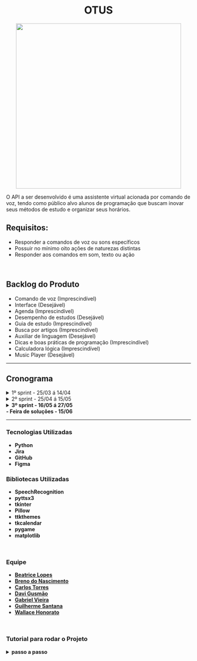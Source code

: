 <h1 align="center">OTUS</h1>

<p align="center">
<img src="https://user-images.githubusercontent.com/36649454/167738690-ab4cf4cd-1bb7-4e08-b1cf-78c8dbb7a848.png" width=450px>

<br>
<p align="left">
O API a ser desenvolvido é uma assistente virtual acionada por comando de voz, tendo como público alvo alunos de programação que buscam inovar seus métodos de estudo e organizar seus horários.



## Requisitos:
 - Responder a comandos de voz ou sons específicos<br>
 - Possuir no mínimo oito ações de naturezas distintas<br>
 - Responder aos comandos em som, texto ou ação<br>
<br>



## Backlog do Produto

 - Comando de voz (Imprescindível)
 - Interface (Desejável) 
 - Agenda (Imprescindível)
 - Desempenho de estudos (Desejável)
 - Guia de estudo (Imprescindível)
 - Busca por artigos (Imprescindível)
 - Auxiliar de linguagem (Desejável)
 - Dicas e boas práticas de programação (Imprescindível)
 - Calculadora lógica (Imprescindível)
 - Music Player (Desejável)
 <hr>

## Cronograma
<details>
 <summary>1º sprint - 25/03 á 14/04</summary><br>
 - Agenda<br>
 - Desempenho de estudo<br>
 - Mockup de interface<br>
 <img src="https://user-images.githubusercontent.com/36649454/168403057-93a92485-1d42-47ca-b38b-170c97ce6f61.png" height=250px>
 <img src="https://user-images.githubusercontent.com/36649454/168403301-18119c76-ad47-4922-b764-9768e9f49f7d.png" height=250px>

<hr>

 <b>[Tarefas no Jira](https://github.com/fatec-bd1sem/Otus/files/8696015/sprint1.pdf)</b>
 <br>

 <b>Gráfico de Burndown</b>
 <br>
 ![image](https://user-images.githubusercontent.com/59184811/168484736-37a60122-cb39-4e7b-b6a9-21bc38cad026.png)

</details>


<details>
 <summary>2º sprint - 25/04 á 15/05</summary><br>
 - Guia de estudos<br>
 - Busca por artigos<br>
 - Auxiliar de linguagem<br>

<hr> 
 
 <b>[Tarefas no Jira](https://github.com/fatec-bd1sem/Otus/files/8696044/Tarefas_Jira_Sprint_2.pdf)<b/>
 <br>
 
 <b>Gráfico de Burndown</b>
 <br>
 ![image](https://user-images.githubusercontent.com/59184811/168485529-45118439-b08c-407c-9c9c-c268228f491d.png)

 </details>
 
 <details>
 <summary>3º sprint - 16/05 á 27/05</summary><br>
  - Dicas e boas práticas de programação<br>
  - Calculadora lógica<br>
  - Music player<br>
  
 </details>
- Feira de soluções - 15/06 
<hr>

### Tecnologias Utilizadas
 - Python<br>
 - Jira<br>
 - GitHub<br>
 - Figma<br>

### Bibliotecas Utilizadas
 - SpeechRecognition 
 - pyttsx3
 - tkinter
 - Pillow
 - ttkthemes
 - tkcalendar
 - pygame
 - matplotlib
 
<br>

 ### Equipe
 - [Beatrice Lopes](https://github.com/beatricelopes)<br>
 - [Breno do Nascimento](https://github.com/Breno30)<br>
 - [Carlos Torres](https://github.com/CarlosTorres2305)<br>
 - [Davi Gusmão](https://github.com/Davign10)<br>
 - [Gabriel Vieira](https://github.com/DevBielgrazi)<br>
 - [Guilherme Santana](https://github.com/1SGuilherme)<br>
 - [Wallace Honorato](https://github.com/WallaceHS20)<br>
<br>

### Tutorial para rodar o Projeto
<details>
<summary>passo a passo</summary>

1. Clone o projeto
```
git clone https://github.com/fatec-bd1sem/Otus.git
```

2. Baixe o PyAudio para sua versão do python [nesse link](https://www.lfd.uci.edu/~gohlke/pythonlibs/#pyaudio)

>De acordo com suas configurações<br>
![image](https://user-images.githubusercontent.com/59184811/160920480-39c560db-9320-4381-a883-8ada2a3448b2.png)


3. Na pasta onde foi feito o download, instale as bibliotecas com os comandos abaixo
```
pip install PyAudio-0.2.11-cp310-cp310-win_amd64.whl
```

```
pip install SpeechRecognition keyboard pyttsx3 tk ttkthemes tkcalendar pygame matplotlib Pillow truth-table-generator
```

4. Execute o arquivo principal.py na pasta `Otus`

</details>
